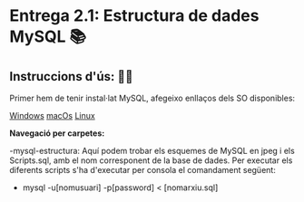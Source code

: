 # Entrega 2.1: Estructura de dades MySQL 📚

## Instruccions d'ús: 🧙‍♂️

Primer hem de tenir instal·lat MySQL, afegeixo enllaços dels SO disponibles:

[Windows](https://dev.mysql.com/doc/refman/8.0/en/windows-installation.html '🪟')
[macOs](https://dev.mysql.com/doc/refman/8.0/en/macos-installation.html '🍏')
[Linux](https://dev.mysql.com/doc/refman/8.0/en/linux-installation.html '👽')

**Navegació per carpetes:**

-mysql-estructura: Aquí podem trobar els esquemes de MySQL en jpeg i els Scripts.sql, amb el nom corresponent de la base de dades.
Per executar els diferents scripts s'ha d'executar per consola el comandament següent:

- mysql -u[nomusuari] -p[password] < [nomarxiu.sql]





